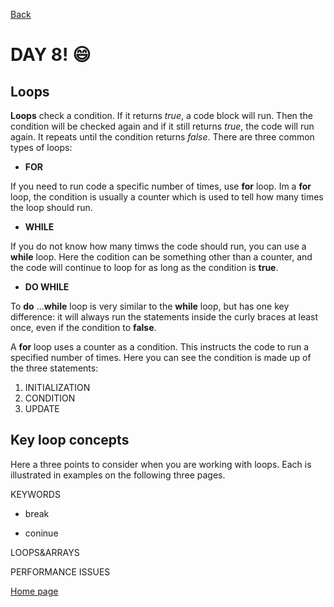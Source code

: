 [Back](https://katerynashydlovska.github.io/learning-journal/day7.html)

# DAY 8!  :smile:

## Loops

**Loops** check a condition. If it returns _true_, a code block will run.
Then the condition will be checked again and if it still returns _true_, the code will run again. It repeats until the condition returns _false_.
There are three common types of loops:

+ **FOR**

If you need to run code a specific number of times, use **for** loop. Im a **for** loop, the condition is usually a counter which is used to tell how many times the loop should run.

+ **WHILE**

If you do not know how many timws the code should run, you can use a **while** loop. Here the codition can be something other than a counter, and the code will continue to loop for as long as the condition is **true**.

+ **DO WHILE**

To **do** ...**while** loop is very similar to the **while** loop, but has one key difference: it will always run the statements inside the curly braces at least once, even if the condition to **false**.


A **for** loop uses a counter as a condition. This instructs the code to run a specified number of times. Here you can see the condition is made up of the three statements:

1. INITIALIZATION 
2. CONDITION
3. UPDATE

## Key loop concepts

Here a three points to consider when you are working with loops. Each is illustrated in examples on the following three pages.

KEYWORDS

+ break

+ coninue

LOOPS&ARRAYS

PERFORMANCE ISSUES


[Home page](https://katerynashydlovska.github.io/learning-journal/)
